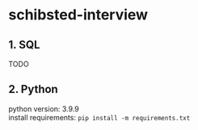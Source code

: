# schibsted-interview

## 1. SQL
TODO


## 2. Python

python version: 3.9.9 <br>
install requirements: ```pip install -m requirements.txt```
